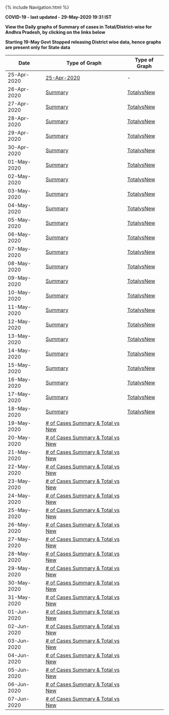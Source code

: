 {% include Navigation.html %}


**COVID-19 - last updated - 29-May-2020 19:31 IST**

**View the Daily graphs of Summary of cases in Total/District-wise for Andhra Pradesh, by clicking on the links below**

**Starting 19-May Govt Stopped releasing District wise data, hence graphs are present only for State data**

Date | Type of Graph | Type of Graph  
------------ | ------------- | ------------ 
25-Apr-2020 | <a href="https://deepuhub.github.io/COVID-19/pages/20200425" target="_blank">25-Apr-2020<a/> | - 
26-Apr-2020 | <a href="https://deepuhub.github.io/COVID-19/pages/20200426-Summary" target="_blank">Summary<a/> | <a href="https://deepuhub.github.io/COVID-19/pages/20200426-TotalvsNew" target="_blank">TotalvsNew<a/> 
27-Apr-2020 | <a href="https://deepuhub.github.io/COVID-19/pages/20200427-Summary" target="_blank">Summary<a/> | <a href="https://deepuhub.github.io/COVID-19/pages/20200427-TotalvsNew" target="_blank">TotalvsNew<a/> 
28-Apr-2020 | <a href="https://deepuhub.github.io/COVID-19/pages/20200428-Summary" target="_blank">Summary<a/> | <a href="https://deepuhub.github.io/COVID-19/pages/20200428-TotalvsNew" target="_blank">TotalvsNew<a/> 
29-Apr-2020 | <a href="https://deepuhub.github.io/COVID-19/pages/20200429-Summary" target="_blank">Summary<a/> | <a href="https://deepuhub.github.io/COVID-19/pages/20200429-TotalvsNew" target="_blank">TotalvsNew<a/> 
30-Apr-2020 | <a href="https://deepuhub.github.io/COVID-19/pages/20200430-Summary" target="_blank">Summary<a/> | <a href="https://deepuhub.github.io/COVID-19/pages/20200430-TotalvsNew" target="_blank">TotalvsNew<a/> 
01-May-2020 | <a href="https://deepuhub.github.io/COVID-19/pages/20200501-Summary" target="_blank">Summary<a/> | <a href="https://deepuhub.github.io/COVID-19/pages/20200501-TotalvsNew" target="_blank">TotalvsNew<a/> 
02-May-2020 | <a href="https://deepuhub.github.io/COVID-19/pages/20200502-Summary" target="_blank">Summary<a/> | <a href="https://deepuhub.github.io/COVID-19/pages/20200502-TotalvsNew" target="_blank">TotalvsNew<a/> 
03-May-2020 | <a href="https://deepuhub.github.io/COVID-19/pages/20200503-Summary" target="_blank">Summary<a/> | <a href="https://deepuhub.github.io/COVID-19/pages/20200503-TotalvsNew" target="_blank">TotalvsNew<a/> 
04-May-2020 | <a href="https://deepuhub.github.io/COVID-19/pages/20200504-Summary" target="_blank">Summary<a/> | <a href="https://deepuhub.github.io/COVID-19/pages/20200504-TotalvsNew" target="_blank">TotalvsNew<a/> 
05-May-2020 | <a href="https://deepuhub.github.io/COVID-19/pages/20200505-Summary" target="_blank">Summary<a/> | <a href="https://deepuhub.github.io/COVID-19/pages/20200505-TotalvsNew" target="_blank">TotalvsNew<a/> 
06-May-2020 | <a href="https://deepuhub.github.io/COVID-19/pages/20200506-Summary" target="_blank">Summary<a/> | <a href="https://deepuhub.github.io/COVID-19/pages/20200506-TotalvsNew" target="_blank">TotalvsNew<a/> 
07-May-2020 | <a href="https://deepuhub.github.io/COVID-19/pages/20200507-Summary" target="_blank">Summary<a/> | <a href="https://deepuhub.github.io/COVID-19/pages/20200507-TotalvsNew" target="_blank">TotalvsNew<a/> 
08-May-2020 | <a href="https://deepuhub.github.io/COVID-19/pages/20200508-Summary" target="_blank">Summary<a/> | <a href="https://deepuhub.github.io/COVID-19/pages/20200508-TotalvsNew" target="_blank">TotalvsNew<a/> 
09-May-2020 | <a href="https://deepuhub.github.io/COVID-19/pages/20200509-Summary" target="_blank">Summary<a/> | <a href="https://deepuhub.github.io/COVID-19/pages/20200509-TotalvsNew" target="_blank">TotalvsNew<a/>
10-May-2020 | <a href="https://deepuhub.github.io/COVID-19/pages/20200510-Summary" target="_blank">Summary<a/> | <a href="https://deepuhub.github.io/COVID-19/pages/20200510-TotalvsNew" target="_blank">TotalvsNew<a/> 
11-May-2020 | <a href="https://deepuhub.github.io/COVID-19/pages/20200511-Summary" target="_blank">Summary<a/> | <a href="https://deepuhub.github.io/COVID-19/pages/20200511-TotalvsNew" target="_blank">TotalvsNew<a/> 
12-May-2020 | <a href="https://deepuhub.github.io/COVID-19/pages/20200512-Summary" target="_blank">Summary<a/> | <a href="https://deepuhub.github.io/COVID-19/pages/20200512-TotalvsNew" target="_blank">TotalvsNew<a/> 
13-May-2020 | <a href="https://deepuhub.github.io/COVID-19/pages/20200513-Summary" target="_blank">Summary<a/> | <a href="https://deepuhub.github.io/COVID-19/pages/20200513-TotalvsNew" target="_blank">TotalvsNew<a/> 
14-May-2020 | <a href="https://deepuhub.github.io/COVID-19/pages/20200514-Summary" target="_blank">Summary<a/> | <a href="https://deepuhub.github.io/COVID-19/pages/20200514-TotalvsNew" target="_blank">TotalvsNew<a/> 
15-May-2020 | <a href="https://deepuhub.github.io/COVID-19/pages/20200515-Summary" target="_blank">Summary<a/> | <a href="https://deepuhub.github.io/COVID-19/pages/20200515-TotalvsNew" target="_blank">TotalvsNew<a/> 
16-May-2020 | <a href="https://deepuhub.github.io/COVID-19/pages/20200516-Summary" target="_blank">Summary<a/> | <a href="https://deepuhub.github.io/COVID-19/pages/20200516-TotalvsNew" target="_blank">TotalvsNew<a/> 
17-May-2020 | <a href="https://deepuhub.github.io/COVID-19/pages/20200517-Summary" target="_blank">Summary<a/> | <a href="https://deepuhub.github.io/COVID-19/pages/20200517-TotalvsNew" target="_blank">TotalvsNew<a/> 
18-May-2020 | <a href="https://deepuhub.github.io/COVID-19/pages/20200518-Summary" target="_blank">Summary<a/> | <a href="https://deepuhub.github.io/COVID-19/pages/20200518-TotalvsNew" target="_blank">TotalvsNew<a/> 
19-May-2020 | <a href="https://deepuhub.github.io/COVID-19/pages/20200519-SummaryNTotalvsNew" target="_blank"># of Cases Summary & Total vs New<a/>  
20-May-2020 | <a href="https://deepuhub.github.io/COVID-19/pages/20200520-SummaryNTotalvsNew" target="_blank"># of Cases Summary & Total vs New<a/> 
21-May-2020 | <a href="https://deepuhub.github.io/COVID-19/pages/20200521-SummaryNTotalvsNew" target="_blank"># of Cases Summary & Total vs New<a/> 
22-May-2020 | <a href="https://deepuhub.github.io/COVID-19/pages/20200522-SummaryNTotalvsNew" target="_blank"># of Cases Summary & Total vs New<a/> 
23-May-2020 | <a href="https://deepuhub.github.io/COVID-19/pages/20200523-SummaryNTotalvsNew" target="_blank"># of Cases Summary & Total vs New<a/>  
24-May-2020 | <a href="https://deepuhub.github.io/COVID-19/pages/20200524-SummaryNTotalvsNew" target="_blank"># of Cases Summary & Total vs New<a/> 
25-May-2020 | <a href="https://deepuhub.github.io/COVID-19/pages/20200525-SummaryNTotalvsNew" target="_blank"># of Cases Summary & Total vs New<a/>
26-May-2020 | <a href="https://deepuhub.github.io/COVID-19/pages/20200526-SummaryNTotalvsNew" target="_blank"># of Cases Summary & Total vs New<a/>
27-May-2020 | <a href="https://deepuhub.github.io/COVID-19/pages/20200527-SummaryNTotalvsNew" target="_blank"># of Cases Summary & Total vs New<a/>
28-May-2020 | <a href="https://deepuhub.github.io/COVID-19/pages/20200528-SummaryNTotalvsNew" target="_blank"># of Cases Summary & Total vs New<a/>
29-May-2020 | <a href="https://deepuhub.github.io/COVID-19/pages/20200529-SummaryNTotalvsNew" target="_blank"># of Cases Summary & Total vs New<a/>
30-May-2020 | <a href="https://deepuhub.github.io/COVID-19/pages/20200530-SummaryNTotalvsNew" target="_blank"># of Cases Summary & Total vs New<a/>
31-May-2020 | <a href="https://deepuhub.github.io/COVID-19/pages/20200531-SummaryNTotalvsNew" target="_blank"># of Cases Summary & Total vs New<a/>
01-Jun-2020 | <a href="https://deepuhub.github.io/COVID-19/pages/20200601-SummaryNTotalvsNew" target="_blank"># of Cases Summary & Total vs New<a/>
02-Jun-2020 | <a href="https://deepuhub.github.io/COVID-19/pages/20200602-SummaryNTotalvsNew" target="_blank"># of Cases Summary & Total vs New<a/>
03-Jun-2020 | <a href="https://deepuhub.github.io/COVID-19/pages/20200603-SummaryNTotalvsNew" target="_blank"># of Cases Summary & Total vs New<a/>
04-Jun-2020 | <a href="https://deepuhub.github.io/COVID-19/pages/20200604-SummaryNTotalvsNew" target="_blank"># of Cases Summary & Total vs New<a/>
05-Jun-2020 | <a href="https://deepuhub.github.io/COVID-19/pages/20200605-SummaryNTotalvsNew" target="_blank"># of Cases Summary & Total vs New<a/>
06-Jun-2020 | <a href="https://deepuhub.github.io/COVID-19/pages/20200606-SummaryNTotalvsNew" target="_blank"># of Cases Summary & Total vs New<a/>
07-Jun-2020 | <a href="https://deepuhub.github.io/COVID-19/pages/20200607-SummaryNTotalvsNew" target="_blank"># of Cases Summary & Total vs New<a/>